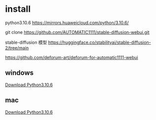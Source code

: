 # install

python3.10.6
    https://mirrors.huaweicloud.com/python/3.10.6/

git clone https://github.com/AUTOMATIC1111/stable-diffusion-webui.git

stable-diffusion 模型
    https://huggingface.co/stabilityai/stable-diffusion-2/tree/main

https://github.com/deforum-art/deforum-for-automatic1111-webui

## windows

[Download Python3.10.6](https://mirrors.huaweicloud.com/python/3.10.6/python-3.10.6-amd64.exe)

## mac

[Download Python3.10.6](https://mirrors.huaweicloud.com/python/3.10.6/python-3.10.6-macos11.pkg)
